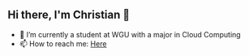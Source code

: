 ## Hi there, I'm Christian 👋

 -  🔭 I’m currently a student at WGU with a major in Cloud Computing 
- 📫 How to reach me:  [Here](https://www.linkedin.com/in/christian-young-43250b175/)


